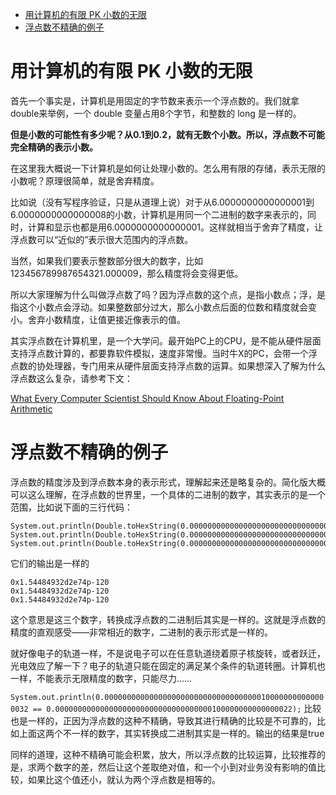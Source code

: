 - [用计算机的有限 PK 小数的无限](#%e7%94%a8%e8%ae%a1%e7%ae%97%e6%9c%ba%e7%9a%84%e6%9c%89%e9%99%90-pk-%e5%b0%8f%e6%95%b0%e7%9a%84%e6%97%a0%e9%99%90)
- [浮点数不精确的例子](#%e6%b5%ae%e7%82%b9%e6%95%b0%e4%b8%8d%e7%b2%be%e7%a1%ae%e7%9a%84%e4%be%8b%e5%ad%90)

# 用计算机的有限 PK 小数的无限

首先一个事实是，计算机是用固定的字节数来表示一个浮点数的。我们就拿double来举例，一个 double 变量占用8个字节，和整数的 long 是一样的。

**但是小数的可能性有多少呢？从0.1到0.2，就有无数个小数。所以，浮点数不可能完全精确的表示小数。**

在这里我大概说一下计算机是如何让处理小数的。怎么用有限的存储，表示无限的小数呢？原理很简单，就是舍弃精度。

比如说（没有写程序验证，只是从道理上说）对于从6.0000000000000001到6.0000000000000008的小数，计算机是用同一个二进制的数字来表示的，同时，计算和显示也都是用6.0000000000000001。这样就相当于舍弃了精度，让浮点数可以“近似的”表示很大范围内的浮点数。

当然，如果我们要表示整数部分很大的数字，比如123456789987654321.000009，那么精度将会变得更低。

所以大家理解为什么叫做浮点数了吗？因为浮点数的这个点，是指小数点；浮，是指这个小数点会浮动。如果整数部分过大，那么小数点后面的位数和精度就会变小。舍弃小数精度，让值更接近像表示的值。

其实浮点数在计算机里，是一个大学问。最开始PC上的CPU，是不能从硬件层面支持浮点数计算的，都要靠软件模拟，速度非常慢。当时牛X的PC，会带一个浮点数的协处理器，专门用来从硬件层面支持浮点数的运算。如果想深入了解为什么浮点数这么复杂，请参考下文：

[What Every Computer Scientist Should Know About Floating-Point Arithmetic](https://docs.oracle.com/cd/E19957-01/806-3568/ncg_goldberg.html)


# 浮点数不精确的例子

浮点数的精度涉及到浮点数本身的表示形式，理解起来还是略复杂的。简化版大概可以这么理解，在浮点数的世界里，一个具体的二进制的数字，其实表示的是一个范围，比如说下面的三行代码：

```
System.out.println(Double.toHexString(0.00000000000000000000000000000000000100000000000000021));
System.out.println(Double.toHexString(0.00000000000000000000000000000000000100000000000000022));
System.out.println(Double.toHexString(0.00000000000000000000000000000000000100000000000000032));
```

它们的输出是一样的

```
0x1.54484932d2e74p-120
0x1.54484932d2e74p-120
0x1.54484932d2e74p-120
````

这个意思是这三个数字，转换成浮点数的二进制后其实是一样的。这就是浮点数的精度的直观感受——非常相近的数字，二进制的表示形式是一样的。

就好像电子的轨道一样，不是说电子可以在任意轨道绕着原子核旋转，或者跃迁，光电效应了解一下？电子的轨道只能在固定的满足某个条件的轨道转圈。计算机也一样，不能表示无限精度的数字，只能尽力……
       
```System.out.println(0.00000000000000000000000000000000000100000000000000032 == 0.00000000000000000000000000000000000100000000000000022);```
比较也是一样的，正因为浮点数的这种不精确，导致其进行精确的比较是不可靠的，比如上面这两个不一样的数字，其实转换成二进制其实是一样的。输出的结果是true

同样的道理，这种不精确可能会积累，放大，所以浮点数的比较运算，比较推荐的是，求两个数字的差，然后让这个差取绝对值，和一个小到对业务没有影响的值比较，如果比这个值还小，就认为两个浮点数是相等的。
